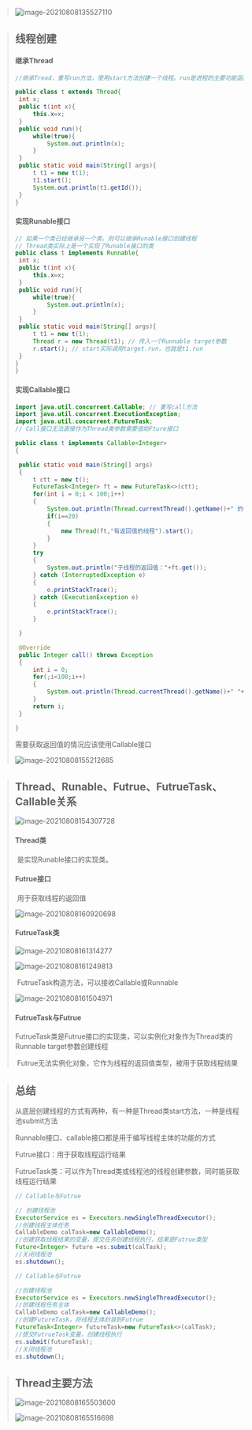 > ![image-20210808135527110](image\image-20210808135527110.png)

> ## 线程创建
>
> #### 继承Thread
>
> ```java
> //继承Tread，重写run方法，使用start方法创建一个线程。run是进程的主要功能函数
> 
> public class t extends Thread{
>  int x;
>  public t(int x){
>      this.x=x;
>  }
>  public void run(){
>      while(true){
>          System.out.println(x);
>      }
>  }
>  public static void main(String[] args){
>      t t1 = new t(1);
>      t1.start();
>      System.out.println(t1.getId());
>  }
> }
> ```
>
> #### 实现Runable接口
>
> ```java
> // 如果一个类已经继承另一个类，则可以继承Runable接口创建线程
> // Thread类实际上是一个实现了Runable接口的类
> public class t implements Runnable{
>  int x;
>  public t(int x){
>      this.x=x;
>  }
>  public void run(){
>      while(true){
>          System.out.println(x);
>      }
>  }
>  public static void main(String[] args){
>      t t1 = new t(1);
>      Thread r = new Thread(t1); // 传入一个Runnable target参数
>      r.start(); // start实际调用target.run，也就是t1.run
>  }
> }
> }
> ```
>
> #### 实现Callable接口
>
> ```java
> import java.util.concurrent.Callable;	// 重写call方法
> import java.util.concurrent.ExecutionException;
> import java.util.concurrent.FutureTask;	
> // Call接口无法直接作为Thread类参数需要借助Fture接口
> 
> public class t implements Callable<Integer>
> {
> 
>  public static void main(String[] args)
>  {
>      t ctt = new t();
>      FutureTask<Integer> ft = new FutureTask<>(ctt);
>      for(int i = 0;i < 100;i++)
>      {
>          System.out.println(Thread.currentThread().getName()+" 的循环变量i的值"+i);
>          if(i==20)
>          {
>              new Thread(ft,"有返回值的线程").start();
>          }
>      }
>      try
>      {
>          System.out.println("子线程的返回值："+ft.get());
>      } catch (InterruptedException e)
>      {
>          e.printStackTrace();
>      } catch (ExecutionException e)
>      {
>          e.printStackTrace();
>      }
> 
>  }
> 
>  @Override
>  public Integer call() throws Exception
>  {
>      int i = 0;
>      for(;i<100;i++)
>      {
>          System.out.println(Thread.currentThread().getName()+" "+i);
>      }
>      return i;
>  }
> 
> }
> ```
>
> 需要获取返回值的情况应该使用Callable接口
>
> ![image-20210808155212685](image\image-20210808155212685.png)

> ## Thread、Runable、Futrue、FutrueTask、Callable关系
>
> ![image-20210808154307728](image\image-20210808154307728.png)
>
> #### Thread类
>
> ​		是实现Runable接口的实现类。
>
> #### Futrue接口
>
> ​		用于获取线程的返回值
>
> ![image-20210808160920698](image\image-20210808160920698.png)
>
> #### FutrueTask类
>
> ![image-20210808161314277](image\image-20210808161314277.png)
>
> ![image-20210808161249813](image\image-20210808161249813.png)
>
> ​	FutrueTask构造方法，可以接收Callable或Runnable
>
> ![image-20210808161504971](image\image-20210808161504971.png)
>
> #### FutrueTask与Futrue
>
> ​	FutrueTask类是Futrue接口的实现类，可以实例化对象作为Thread类的Runnable target参数创建线程
>
> ​	Futrue无法实例化对象，它作为线程的返回值类型，被用于获取线程结果

> ## 总结
>
> 从底层创建线程的方式有两种，有一种是Thread类start方法，一种是线程池submit方法
>
> Runnable接口、callable接口都是用于编写线程主体的功能的方式
>
> Futrue接口：用于获取线程运行结果
>
> FutrueTask类：可以作为Thread类或线程池的线程创建参数，同时能获取线程运行结果
>
> ```java
> // Callable与Futrue
> 
> // 创建线程池
> ExecutorService es = Executors.newSingleThreadExecutor();  
> //创建线程主体任务
> CallableDemo calTask=new CallableDemo();  
> //创建获取线程结果的变量，提交任务创建线程执行，结果是Futrue类型
> Future<Integer> future =es.submit(calTask);  
> //关闭线程池  
> es.shutdown();  
> ```
>
> ```java
> // Callable与Futrue
> 
> //创建线程池  
> ExecutorService es = Executors.newSingleThreadExecutor();  
> //创建线程任务主体
> CallableDemo calTask=new CallableDemo();  
> //创建FutureTask，将线程主体封装到Futrue
> FutureTask<Integer> futureTask=new FutureTask<>(calTask);  
> //提交FutrueTask变量，创建线程执行
> es.submit(futureTask);  
> //关闭线程池  
> es.shutdown();  
> ```

> ## Thread主要方法
>
> ![image-20210808165503600](image\image-20210808165503600.png)
>
> ![image-20210808165516698](image\image-20210808165516698.png)

